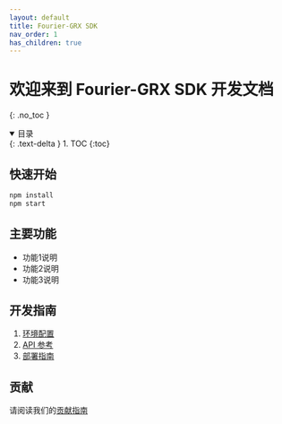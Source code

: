 ```yaml
---
layout: default
title: Fourier-GRX SDK
nav_order: 1
has_children: true
---
```


# 欢迎来到 Fourier-GRX SDK 开发文档

{: .no_toc }

<details open markdown="block">
  <summary>
    目录
  </summary>
  {: .text-delta }
1. TOC
{:toc}
</details>

## 快速开始

```bash
npm install
npm start
```

## 主要功能

- 功能1说明
- 功能2说明
- 功能3说明

## 开发指南

1. [环境配置](/docs/reference)
2. [API 参考](/docs/quickstart)
3. [部署指南](/docs/examples)

## 贡献

请阅读我们的[贡献指南](/CONTRIBUTING.md)